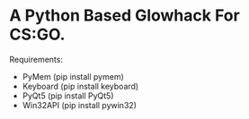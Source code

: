 # A Python Based Glowhack For CS:GO.
Requirements:
* PyMem (pip install pymem)
* Keyboard (pip install keyboard)
* PyQt5 (pip install PyQt5)
* Win32API (pip install pywin32)


